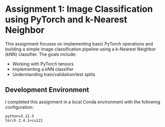 # Assignment 1: Image Classification using PyTorch and k-Nearest Neighbor

This assignment focuses on implementing basic PyTorch operations and building a simple image classification pipeline using a k-Nearest Neighbor (kNN) classifier. The goals include:

- Working with PyTorch tensors
- Implementing a kNN classifier
- Understanding train/validation/test splits

## Development Environment

I completed this assignment in a local Conda environment with the following configuration:
```
python=3.12.5 
torch 2.4.1+cu121
```
